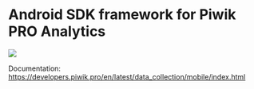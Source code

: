 # Android SDK framework for Piwik PRO Analytics
[![](https://jitpack.io/v/pro.piwik/sdk-framework-android.svg)](https://jitpack.io/#pro.piwik/sdk-framework-android)

Documentation: https://developers.piwik.pro/en/latest/data_collection/mobile/index.html
